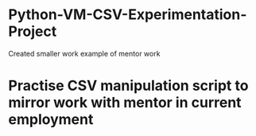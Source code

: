 # Python-VM-CSV-Experimentation-Project
Created smaller work example of mentor work 

# Practise CSV manipulation script to mirror work with mentor in current employment
